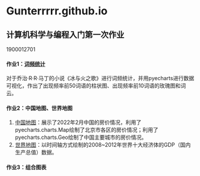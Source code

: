 # Gunterrrrr.github.io
## 计算机科学与编程入门第一次作业
1900012701
#### 作业1：[词频统计](https://gunterrrrr.github.io/a_song_of_ice_and_fire_word_freq.html)
对于乔治·R·R·马丁的小说《冰与火之歌》进行词频统计，并用pyecharts进行数据可视化，作出了出现频率前50词语的柱状图、出现频率前10词语的玫瑰图和词云。
#### 作业2：中国地图、世界地图
1. [中国地图](https://gunterrrrr.github.io/housing_price.html)：展示了2022年2月中国的房价情况，利用了pyecharts.charts.Map绘制了北京市各区的房价情况；利用了pyecharts.charts.Geo绘制了中国主要城市的房价情况。
2. [世界地图](https://gunterrrrr.github.io/world_top_10_ecnomies_GDP.html)：以时间轴方式绘制的2008~2012年世界十大经济体的GDP（国内生产总值）数据。
#### 作业3：组合图表
